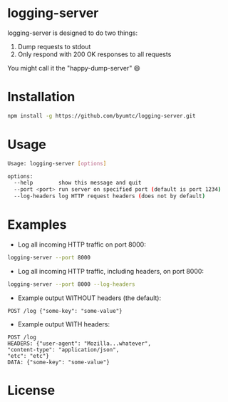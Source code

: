 # logging-server
logging-server is designed to do two things:
1. Dump requests to stdout
2. Only respond with 200 OK responses to all requests

You might call it the "happy-dump-server" :smile:

# Installation
```bash
npm install -g https://github.com/byumtc/logging-server.git
```

# Usage
```bash
Usage: logging-server [options]

options:
  --help        show this message and quit
  --port <port> run server on specified port (default is port 1234)
  --log-headers log HTTP request headers (does not by default)
```

# Examples
- Log all incoming HTTP traffic on port 8000:
```bash
logging-server --port 8000
```
- Log all incoming HTTP traffic, including headers, on port 8000:
```bash
logging-server --port 8000 --log-headers
```
- Example output WITHOUT headers (the default):
```
POST /log {"some-key": "some-value"}
```
- Example output WITH headers:
```
POST /log
HEADERS: {"user-agent": "Mozilla...whatever",
"content-type": "application/json",
"etc": "etc"}
DATA: {"some-key": "some-value"}
```

# License
